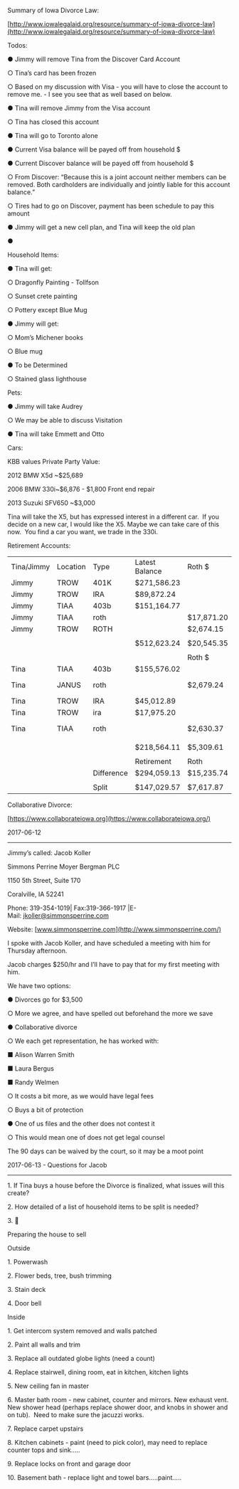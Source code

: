 Summary of Iowa Divorce Law: 

[http://www.iowalegalaid.org/resource/summary-of-iowa-divorce-law](http://www.iowalegalaid.org/resource/summary-of-iowa-divorce-law)

Todos:

● Jimmy will remove Tina from the Discover Card Account

○ Tina’s card has been frozen

○ Based on my discussion with Visa - you will have to close the account to remove me. - I see you see that as well based on below.

● Tina will remove Jimmy from the Visa account

○ Tina has closed this account

● Tina will go to Toronto alone

● Current Visa balance will be payed off from household $

● Current Discover balance will be payed off from household $

○ From Discover: “Because this is a joint account neither members can be removed. Both cardholders are individually and jointly liable for this account balance.”

○ Tires had to go on Discover, payment has been schedule to pay this amount

● Jimmy will get a new cell plan, and Tina will keep the old plan

●  

Household Items:

● Tina will get:

○ Dragonfly Painting - Tollfson

○ Sunset crete painting

○ Pottery except Blue Mug

● Jimmy will get:

○ Mom’s Michener books

○ Blue mug

● To be Determined

○ Stained glass lighthouse

Pets:

● Jimmy will take Audrey

○ We may be able to discuss Visitation

● Tina will take Emmett and Otto

Cars:

KBB values Private Party Value:

​2012 BMW X5d ​~$25,689

​2006 BMW 330i​~$6,876 - $1,800 Front end repair

​2013 Suzuki SFV650 ~$3,000

Tina will take the X5, but has expressed interest in a different car.  If you decide on a new car, I would like the X5. Maybe we can take care of this now.  You find a car you want, we trade in the 330i.

Retirement Accounts:

|   |   |   |   |   |   |
|---|---|---|---|---|---|
|Tina/Jimmy|Location|Type|Latest Balance|Roth $|Dispalyed_in|
|Jimmy|TROW|401K|$271,586.23||TIAA-360|
|Jimmy|TROW|IRA|$89,872.24||TIAA-360|
|Jimmy|TIAA|403b|$151,164.77||TIAA-360|
|Jimmy|TIAA|roth||$17,871.20|TIAA-360|
|Jimmy|TROW|ROTH||$2,674.15|TIAA-360|
|||||||
||||$512,623.24|$20,545.35||
|||||||
|||||Roth $||
|Tina|TIAA|403b|$155,576.02||TIAA-360|
|Tina|JANUS|roth||$2,679.24|$2600 Maybe|
|Tina|TROW|IRA|$45,012.89||TIAA-360|
|Tina|TROW|ira|$17,975.20||TIAA-360|
|Tina|TIAA|roth||$2,630.37|$5000 Maybe|
|||||||
||||$218,564.11|$5,309.61||
|||||||
||||Retirement|Roth||
|||Difference|$294,059.13|$15,235.74||
|||||||
|||Split|$147,029.57|$7,617.87|$154,647.44|

Collaborative Divorce:

[https://www.collaborateiowa.org](https://www.collaborateiowa.org/)

2017-06-12

------------------------------------------------------------

Jimmy’s called: Jacob Koller

Simmons Perrine Moyer Bergman PLC

1150 5th Street, Suite 170

Coralville, IA 52241

Phone: 319-354-1019| Fax:319-366-1917 |E-Mail: jkoller@simmonsperrine.com

Website: [www.simmonsperrine.com](http://www.simmonsperrine.com/)

I spoke with Jacob Koller, and have scheduled a meeting with him for Thursday afternoon.

Jacob charges $250/hr and I’ll have to pay that for my first meeting with him.

We have two options:

● Divorces go for $3,500

○ More we agree, and have spelled out beforehand the more we save

● Collaborative divorce

○ We each get representation, he has worked with:

■ Alison Warren Smith

■ Laura Bergus

■ Randy Welmen

○ It costs a bit more, as we would have legal fees

○ Buys a bit of protection

● One of us files and the other does not contest it

○ This would mean one of does not get legal counsel

The 90 days can be waived by the court, so it may be a moot point 

2017-06-13 - Questions for Jacob

------------------------------------------------------------

1. If Tina buys a house before the Divorce is finalized, what issues will this create?

2. How detailed of a list of household items to be split is needed?

3. 

Preparing the house to sell

Outside

1. Powerwash

2. Flower beds, tree, bush trimming

3. Stain deck

4. Door bell

Inside

1. Get intercom system removed and walls patched

2. Paint all walls and trim 

3. Replace all outdated globe lights (need a count)

4. Replace stairwell, dining room, eat in kitchen, kitchen lights

5. New ceiling fan in master

6. Master bath room - new cabinet, counter and mirrors. New exhaust vent. New shower head (perhaps replace shower door, and knobs in shower and on tub).  Need to make sure the jacuzzi works.

7. Replace carpet upstairs

8. Kitchen cabinets - paint (need to pick color), may need to replace counter tops and sink…..

9. Replace locks on front and garage door

10. Basement bath - replace light and towel bars…..paint…..